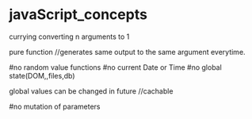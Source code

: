 # javaScript_concepts

currying
converting n arguments to 1

pure function
//generates same output to the same argument everytime.

#no random value functions
#no current Date or Time
#no global state(DOM,,files,db)

global values can be changed in future
//cachable 


#no mutation of parameters




